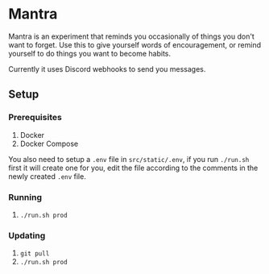 # Mantra

Mantra is an experiment that reminds you occasionally of things you don't want to forget. Use this to give yourself words of encouragement, or remind yourself to do things you want to become habits.

Currently it uses Discord webhooks to send you messages.

## Setup

### Prerequisites

1. Docker
1. Docker Compose

You also need to setup a `.env` file in `src/static/.env`, if you run `./run.sh` first it will create one for you, edit the file according to the comments in the newly created `.env` file.

### Running

1. `./run.sh prod`

### Updating

1. `git pull`
1. `./run.sh prod`
